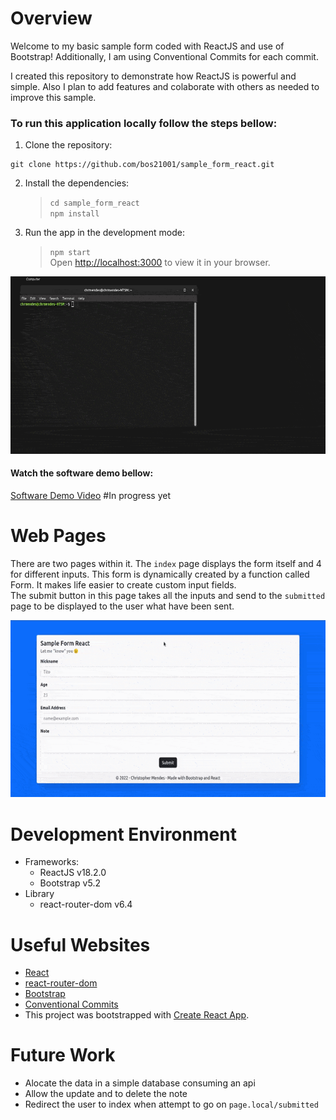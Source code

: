 # Overview

Welcome to my basic sample form coded with ReactJS and use of Bootstrap! Additionally, I am using Conventional Commits for each commit.

I created this repository to demonstrate how ReactJS is powerful and simple. Also I plan to add features and colaborate with others as needed to improve this sample.

### To run this application locally follow the steps bellow:

1.   Clone the repository:

    git clone https://github.com/bos21001/sample_form_react.git

2. Install the dependencies:
    
    >`cd sample_form_react`\
    `npm install`

3. Run the app in the development mode:
    
    > `npm start`\
Open [http://localhost:3000](http://localhost:3000) to view it in your browser.

![](demonstration_install.gif)


#### Watch the software demo bellow:
[Software Demo Video](http://youtube.link.goes.here) #In progress yet

# Web Pages

There are two pages within it. The `index` page displays the form itself and 4 for different inputs. This form is dynamically created by a function called Form. It makes life easier to create custom input fields.\
The submit button in this page takes all the inputs and send to the `submitted` page to be displayed to the user what have been sent.

![](demonstration_web_pages.gif)

# Development Environment

- Frameworks:
  - ReactJS v18.2.0
  - Bootstrap v5.2
- Library
  - react-router-dom v6.4

# Useful Websites

* [React](https://reactjs.org/)
* [react-router-dom](https://github.com/remix-run/react-router/tree/main/packages/react-router-dom)
* [Bootstrap](https://getbootstrap.com/)
* [Conventional Commits](https://www.conventionalcommits.org/en/v1.0.0/)
* This project was bootstrapped with [Create React App](https://github.com/facebook/create-react-app).

# Future Work

* Alocate the data in a simple database consuming an api
* Allow the update and to delete the note
* Redirect the user to index when attempt to go on `page.local/submitted`